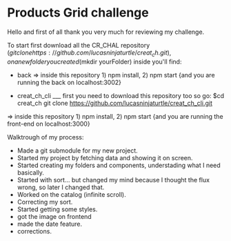 Products Grid challenge
====

Hello and first of all thank you very much for reviewing my challenge.


To start first download all the CR_CHAL repository ($git clone https://github.com/lucasninjaturtle/creat_ch.git), on a new folder you created ($mkdir yourFolder) inside you'll find:

- back => inside this repository 1) npm install, 2) npm start   {and you are running the back on localhost:3002}

- creat_ch_cli ___ first you need to download this repository too so go: $cd creat_ch git clone https://github.com/lucasninjaturtle/creat_ch_cli.git

=> inside this repository 1) npm install, 2) npm start    {and you are running the front-end on localhost:3000}


Walktrough of my process:

- Made a git submodule for my new project.
- Started my project by fetching data and showing it on screen.
- Started creating my folders and components, understading what I need basically.
- Started with sort... but changed my mind because I thought the flux wrong, so later I changed that.
- Worked on the catalog (infinite scroll).
- Correcting my sort.
- Started getting some styles.
- got the image on frontend
- made the date feature.
- corrections.